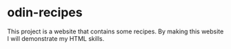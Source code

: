 # odin-recipes
This project is a website that contains some recipes. By making this website I will demonstrate my HTML skills.